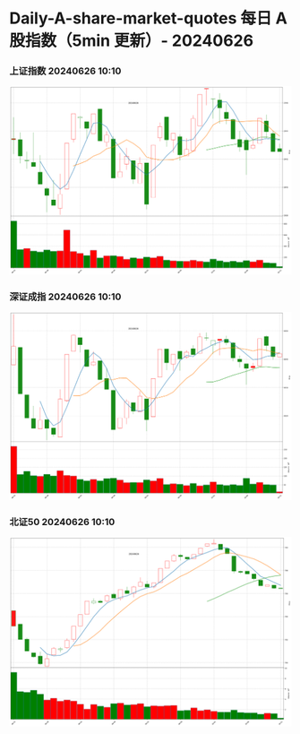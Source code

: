 
# Daily-A-share-market-quotes 每日 A 股指数（5min 更新）- 20240626

### 上证指数 20240626 10:10
![](./fig/2024/6/20240626-sh000001.png)

### 深证成指 20240626 10:10
![](./fig/2024/6/20240626-sz399001.png)

### 北证50 20240626 10:10
![](./fig/2024/6/20240626-bj899050.png)

